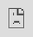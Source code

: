 ```yaml
---
ID: 14911
post_title: ""
author: Jack Hoover
post_excerpt: ""
layout: page
permalink: https://ihtusa.com/14911-2/
published: true
post_date: 2018-04-10 11:47:19
---
```

<iframe style="position: absolute; left: 0; right: 0; bottom: 0; top: 0; border: 0;" src="https://landbot.io/u/H-35543-44GQXECFK69WF1C6/index.html" width="100%" height="100%" frameborder="0"></iframe>